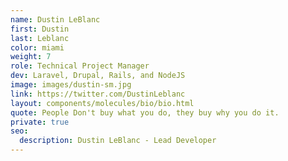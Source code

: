 ```yaml
---
name: Dustin LeBlanc
first: Dustin
last: Leblanc
color: miami
weight: 7
role: Technical Project Manager
dev: Laravel, Drupal, Rails, and NodeJS
image: images/dustin-sm.jpg
link: https://twitter.com/DustinLeblanc
layout: components/molecules/bio/bio.html
quote: People Don't buy what you do, they buy why you do it.
private: true
seo:
  description: Dustin LeBlanc - Lead Developer
---
```

